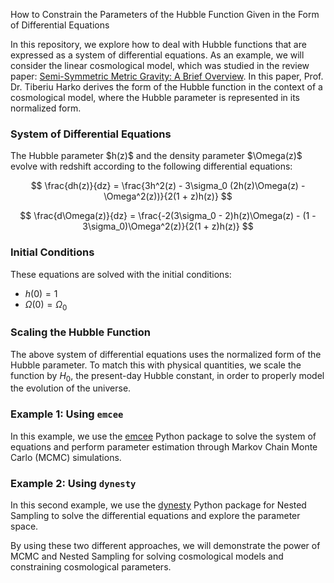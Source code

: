 How to Constrain the Parameters of the Hubble Function Given in the Form of Differential Equations

In this repository, we explore how to deal with Hubble functions that are expressed as a system of differential equations. As an example, we will consider the linear cosmological model, which was studied in the review paper: [Semi-Symmetric Metric Gravity: A Brief Overview](https://doi.org/10.48550/arXiv.2411.03060). In this paper, Prof. Dr. Tiberiu Harko derives the form of the Hubble function in the context of a cosmological model, where the Hubble parameter is represented in its normalized form.

### System of Differential Equations

The Hubble parameter \$h(z)\$ and the density parameter \$\Omega(z)\$ evolve with redshift according to the following differential equations:

$$
\frac{dh(z)}{dz} = \frac{3h^2(z) - 3\sigma_0 (2h(z)\Omega(z) - \Omega^2(z))}{2(1 + z)h(z)}
$$

$$
\frac{d\Omega(z)}{dz} = \frac{-2(3\sigma_0 - 2)h(z)\Omega(z) - (1 - 3\sigma_0)\Omega^2(z)}{2(1 + z)h(z)}
$$

### Initial Conditions

These equations are solved with the initial conditions:

* $h(0) = 1$
* $\Omega(0) = \Omega_0$

### Scaling the Hubble Function

The above system of differential equations uses the normalized form of the Hubble parameter. To match this with physical quantities, we scale the function by $H_0$, the present-day Hubble constant, in order to properly model the evolution of the universe.

### Example 1: Using `emcee`

In this example, we use the [emcee](https://github.com/dfm/emcee) Python package to solve the system of equations and perform parameter estimation through Markov Chain Monte Carlo (MCMC) simulations.

### Example 2: Using `dynesty`

In this second example, we use the [dynesty](https://dynesty.readthedocs.io/en/v2.1.5/) Python package for Nested Sampling to solve the differential equations and explore the parameter space.

By using these two different approaches, we will demonstrate the power of MCMC and Nested Sampling for solving cosmological models and constraining cosmological parameters.


